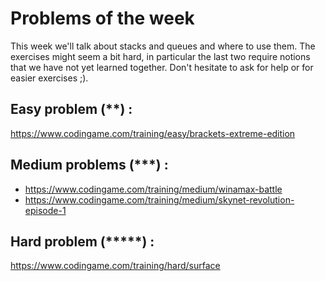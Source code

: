 # Problems of the week

This week we'll talk about stacks and queues and where to use them. The exercises might seem a bit hard, in particular the last two require notions that we have not yet learned together. Don't hesitate to ask for help or for easier exercises ;).


## Easy problem (\*\*) :

https://www.codingame.com/training/easy/brackets-extreme-edition

 
## Medium problems (\*\*\*) :


- https://www.codingame.com/training/medium/winamax-battle
- https://www.codingame.com/training/medium/skynet-revolution-episode-1

 
## Hard problem (\*\*\*\*\*) :

https://www.codingame.com/training/hard/surface